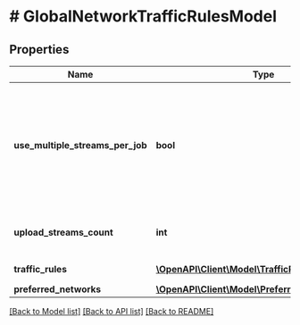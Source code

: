 # # GlobalNetworkTrafficRulesModel

## Properties

Name | Type | Description | Notes
------------ | ------------- | ------------- | -------------
**use_multiple_streams_per_job** | **bool** | If *true*, Veeam Backup &amp; Replication uses multiple TCP/IP transfer connection for every job session. |
**upload_streams_count** | **int** | Number of TCP/IP connections per job. | [optional]
**traffic_rules** | [**\OpenAPI\Client\Model\TrafficRuleModel[]**](TrafficRuleModel.md) | Array of traffic rules. | [optional]
**preferred_networks** | [**\OpenAPI\Client\Model\PreferredNetworksModel**](PreferredNetworksModel.md) |  | [optional]

[[Back to Model list]](../../README.md#models) [[Back to API list]](../../README.md#endpoints) [[Back to README]](../../README.md)
